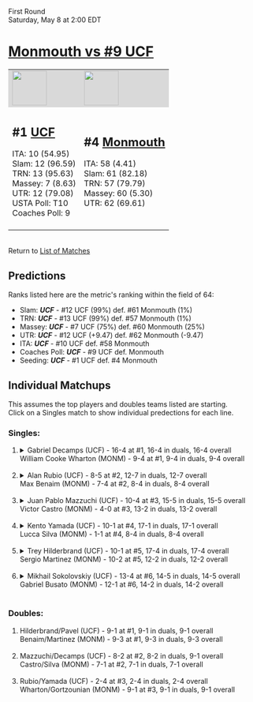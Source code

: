 First Round  
Saturday, May 8 at 2:00 EDT
# [Monmouth vs #9 UCF](https://www.ncaa.com/game/5833374) 

<table>  
<tr style="background-color: #d9d9d9 !important"><td><a href="#"><img src="https://www.ncaa.com/sites/default/files/images/logos/schools/u/ucf.70.png" width="70" height="70" /></a></td><td><a href="#"><img src="https://www.ncaa.com/sites/default/files/images/logos/schools/m/monmouth.70.png" width="70" height="70" /></a></td></tr>
<tr><td>  

<h2>#1 <a href="#">UCF</a></h2>  
ITA: 10 (54.95)<br>  
Slam: 12 (96.59)<br>  
TRN: 13 (95.63)<br>  
Massey: 7 (8.63)<br>  
UTR: 12 (79.08)<br>  
USTA Poll: T10<br>  
Coaches Poll: 9<br>  
<br>  

</td><td>  

<h2>#4 <a href="#">Monmouth</a></h2>  
ITA: 58 (4.41)<br>  
Slam: 61 (82.18)<br>  
TRN: 57 (79.79)<br>  
Massey: 60 (5.30)<br>  
UTR: 62 (69.61)<br>  
<br>  

</td></tr></table>  


<br>Return to [List of Matches](../index.md)  

## Predictions  

Ranks listed here are the metric's ranking within the field of 64:  
- Slam: ***UCF*** - #12 UCF (99%) def. #61 Monmouth (1%)  
- TRN: ***UCF*** - #13 UCF (99%) def. #57 Monmouth (1%)  
- Massey: ***UCF*** - #7 UCF (75%) def. #60 Monmouth (25%)  
- UTR: ***UCF*** - #12 UCF (+9.47) def. #62 Monmouth (-9.47)  
- ITA: ***UCF*** - #10 UCF def. #58 Monmouth  
- Coaches Poll: ***UCF*** - #9 UCF def. Monmouth  
- Seeding: ***UCF*** - #1 UCF def. #4 Monmouth  

## Individual Matchups  
This assumes the top players and doubles teams listed are starting.  
Click on a Singles match to show individual predections for each line.  
### Singles:  

<ol>
<li><details>
<summary markdown="span">Gabriel Decamps (UCF) - 16-4 at #1, 16-4 in duals, 16-4 overall<br>William Cooke Wharton (MONM) - 9-4 at #1, 9-4 in duals, 9-4 overall<br>&nbsp;</summary>
<h4>Predictions</h4><ul>
<li>Slam: <b><i>VT</i></b> - #30 Virginia Tech (56%) def. #35 Texas Tech (44%)</li>  
</ul></details></li>
<li><details>
<summary markdown="span">Alan Rubio (UCF) - 8-5 at #2, 12-7 in duals, 12-7 overall<br>Max Benaim (MONM) - 7-4 at #2, 8-4 in duals, 8-4 overall<br>&nbsp;</summary>
<h4>Predictions</h4><ul>
<li>Slam: <b><i>VT</i></b> - #30 Virginia Tech (56%) def. #35 Texas Tech (44%)</li>  
</ul></details></li>
<li><details>
<summary markdown="span">Juan Pablo Mazzuchi (UCF) - 10-4 at #3, 15-5 in duals, 15-5 overall<br>Victor Castro (MONM) - 4-0 at #3, 13-2 in duals, 13-2 overall<br>&nbsp;</summary>
<h4>Predictions</h4><ul>
<li>Slam: <b><i>VT</i></b> - #30 Virginia Tech (56%) def. #35 Texas Tech (44%)</li>  
</ul></details></li>
<li><details>
<summary markdown="span">Kento Yamada (UCF) - 10-1 at #4, 17-1 in duals, 17-1 overall<br>Lucca Silva (MONM) - 1-1 at #4, 8-4 in duals, 8-4 overall<br>&nbsp;</summary>
<h4>Predictions</h4><ul>
<li>Slam: <b><i>VT</i></b> - #30 Virginia Tech (56%) def. #35 Texas Tech (44%)</li>  
</ul></details></li>
<li><details>
<summary markdown="span">Trey Hilderbrand (UCF) - 10-1 at #5, 17-4 in duals, 17-4 overall<br>Sergio Martinez (MONM) - 10-2 at #5, 12-2 in duals, 12-2 overall<br>&nbsp;</summary>
<h4>Predictions</h4><ul>
<li>Slam: <b><i>VT</i></b> - #30 Virginia Tech (56%) def. #35 Texas Tech (44%)</li>  
</ul></details></li>
<li><details>
<summary markdown="span">Mikhail Sokolovskiy (UCF) - 13-4 at #6, 14-5 in duals, 14-5 overall<br>Gabriel Busato (MONM) - 12-1 at #6, 14-2 in duals, 14-2 overall<br>&nbsp;</summary>
<h4>Predictions</h4><ul>
<li>Slam: <b><i>VT</i></b> - #30 Virginia Tech (56%) def. #35 Texas Tech (44%)</li>  
</ul></details></li>
</ol>

### Doubles:  

<ol>
<li>Hilderbrand/Pavel (UCF) - 9-1 at #1, 9-1 in duals, 9-1 overall<br>Benaim/Martinez (MONM) - 9-3 at #1, 9-3 in duals, 9-3 overall<br>&nbsp;</li>
<li>Mazzuchi/Decamps (UCF) - 8-2 at #2, 8-2 in duals, 9-1 overall<br>Castro/Silva (MONM) - 7-1 at #2, 7-1 in duals, 7-1 overall<br>&nbsp;</li>
<li>Rubio/Yamada (UCF) - 2-4 at #3, 2-4 in duals, 2-4 overall<br>Wharton/Gortzounian (MONM) - 9-1 at #3, 9-1 in duals, 9-1 overall<br>&nbsp;</li>
</ol>